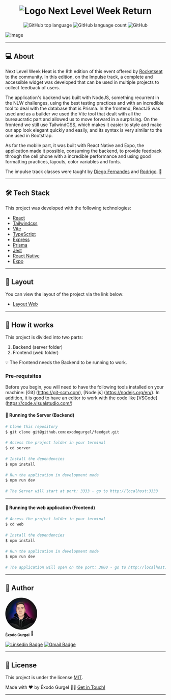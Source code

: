 <h1 align="center">
   <img src="https://user-images.githubusercontent.com/71537090/167278902-b564cc78-d48d-44e6-b4ff-120e00406ddb.png" alt="Logo Next Level Week Return" />
</h1>

<p align="center" margin-top="25px" >
  <img alt="GitHub top language" src="https://img.shields.io/github/languages/top/Azanniel/nlw-return?color=blueviolet">

  <img alt="GitHub language count" src="https://img.shields.io/github/languages/count/Azanniel/nlw-return?color=blueviolet">

  <img alt="GitHub" src="https://img.shields.io/github/license/Azanniel/nlw-return?color=blueviolet">
</p>

![image](https://user-images.githubusercontent.com/71537090/167278997-56d6c6a9-e477-4910-b512-23feb2fff54f.png)
___

## 💻 About

Next Level Week Heat is the 8th edition of this event offered by [Rocketseat](https://rocketseat.com.br) to the community.
In this edition, on the Impulse track, a complete and accessible widget was developed that can be used in multiple projects to collect feedback
of users.

The application's backend was built with NodeJS, something recurrent in the NLW challenges, using the best testing practices and with an incredible tool to deal with the database that is Prisma.
In the frontend, ReactJS was used and as a builder we used the Vite tool that dealt with all the bureaucratic part and allowed us to move forward in a
surprising. On the frontend we still use TailwindCSS, which makes it easier to style and make our app look elegant quickly and easily, and its syntax is very similar to the one used in Bootstrap.

As for the mobile part, it was built with React Native and Expo, the application made it possible, consuming the backend, to provide feedback through the cell phone with a
incredible performance and using good formatting practices, layouts, color variables and fonts.

The impulse track classes were taught by [Diego Fernandes](https://github.com/diego3g) and [Rodrigo](https://github.com/rodrigorgtic). 🚀
___

## 🛠 Tech Stack

This project was developed with the following technologies:

- [React](https://reactjs.org)
- [Tailwindcss](https://tailwindcss.com)
- [Vite](https://vitejs.dev)
- [TypeScript](https://www.typescriptlang.org)
- [Express](https://expressjs.com/pt-br)
- [Prisma](https://www.prisma.io)
- [Jest](https://jestjs.io)
- [React Native](https://reactnative.dev/)
- [Expo](https://expo.dev/)
___

## 🔖 Layout

You can view the layout of the project via the link below:

- [Layout Web](https://www.figma.com/community/file/1102912516166573468/Feedback-Widget)
___

## 🚀 How it works

This project is divided into two parts:
1. Backend (server folder) 
2. Frontend (web folder)

💡 The Frontend needs the Backend to be running to work.

### Pre-requisites
Before you begin, you will need to have the following tools installed on your machine: [Git] (https://git-scm.com), [Node.js] (https://nodejs.org/en/). In addition, it is good to have an editor to work with the code like [VSCode] (https://code.visualstudio.com/)

#### 🎲 Running the Server (Backend)

```bash
# Clone this repository
$ git clone git@github.com:exodogurgel/feedget.git

# Access the project folder in your terminal
$ cd server

# Install the dependencies
$ npm install

# Run the application in development mode
$ npm run dev

# The Server will start at port: 3333 - go to http://localhost:3333
```
---

#### 🧭 Running the web application (Frontend)

```bash
# Access the project folder in your terminal
$ cd web

# Install the dependencies
$ npm install

# Run the application in development mode
$ npm run dev

# The application will open on the port: 3000 - go to http://localhost:3000
```
___

## 🦸 Author

<a href="https://blog.rocketseat.com.br/author/exodo/">
 <img style="border-radius: 50%;" src="https://github.com/exodogurgel/exodogurgel/blob/main/images/b11993be-e073-4a30-adae-2fee655ccdd5.png?raw=true" width="100px;" alt="Êxodo Gurgel"/> 
 <br />
 <sub><b>Êxodo Gurgel</b></sub></a> <a href="https://blog.rocketseat.com.br/author/exodo/" title="Rocketseat"></a> 🚀
 <br />

[![Linkedin Badge](https://img.shields.io/badge/-Exodo-blue?style=flat-square&logo=Linkedin&logoColor=white&link=https://www.linkedin.com/in/exodo-gurgel/)](https://www.linkedin.com/in/exodo-gurgel/) 
[![Gmail Badge](https://img.shields.io/badge/-exodowellis@gmail.com-c14438?style=flat-square&logo=Gmail&logoColor=white&link=mailto:exodowellis@gmail.com)](mailto:exodowellis@gmail.com)

---

## 📝 License

This project is under the license [MIT](./LICENSE).

Made with ❤️ by Êxodo Gurgel 👋🏽 [Get in Touch!](Https://www.linkedin.com/in/exodo-gurgel/)

---